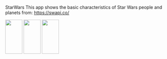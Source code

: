 StarWars
This app shows the basic characteristics of Star Wars people and planets from: https://swapi.co/

<img src="https://github.com/chechoXR/StarWars/tree/master/Pics/inicio.png" width="54" height="108">

<img src="https://github.com/chechoXR/StarWars/tree/master/Pics/people.png" width="54" height="108">

<img src="https://github.com/chechoXR/StarWars/tree/master/Pics/planets.png" width="54" height="108">
